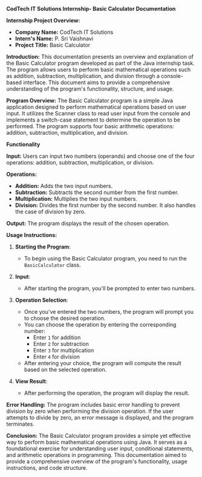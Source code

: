 **CodTech IT Solutions Internship- Basic Calculator Documentation**

**Internship Project Overview:**
- **Company Name:** CodTech IT Solutions
- **Intern's Name:** P. Sri Vaishnavi
- **Project Title:** Basic Calculator 

**Introduction:**
This documentation presents an overview and explanation of the Basic Calculator program developed as part of the Java internship task. The program allows users to perform basic mathematical operations such as addition, subtraction, multiplication, and division through a console-based interface. This document aims to provide a comprehensive understanding of the program's functionality, structure, and usage.

**Program Overview:**
The Basic Calculator program is a simple Java application designed to perform mathematical operations based on user input. It utilizes the Scanner class to read user input from the console and implements a switch-case statement to determine the operation to be performed. The program supports four basic arithmetic operations: addition, subtraction, multiplication, and division.

**Functionality**

**Input:** Users can input two numbers (operands) and choose one of the four operations: addition, subtraction, multiplication, or division.

**Operations:**
- **Addition:** Adds the two input numbers.
- **Subtraction:** Subtracts the second number from the first number.
- **Multiplication:** Multiplies the two input numbers.
- **Division:** Divides the first number by the second number. It also handles the case of division by zero.

**Output:** The program displays the result of the chosen operation.

**Usage Instructions:**

1. **Starting the Program**: 
    - To begin using the Basic Calculator program, you need to run the `BasicCalculator` class.
2. **Input**: 
    - After starting the program, you'll be prompted to enter two numbers.
3. **Operation Selection**: 
    - Once you've entered the two numbers, the program will prompt you to choose the desired operation.
    - You can choose the operation by entering the corresponding number:
        - Enter `1` for addition
        - Enter `2` for subtraction
        - Enter `3` for multiplication
        - Enter `4` for division
    - After entering your choice, the program will compute the result based on the selected operation.

4. **View Result**: 
    - After performing the operation, the program will display the result.

**Error Handling:**
The program includes basic error handling to prevent division by zero when performing the division operation. If the user attempts to divide by zero, an error message is displayed, and the program terminates.

**Conclusion:**
The Basic Calculator program provides a simple yet effective way to perform basic mathematical operations using Java. It serves as a foundational exercise for understanding user input, conditional statements, and arithmetic operations in programming. This documentation aimed to provide a comprehensive overview of the program's functionality, usage instructions, and code structure.
